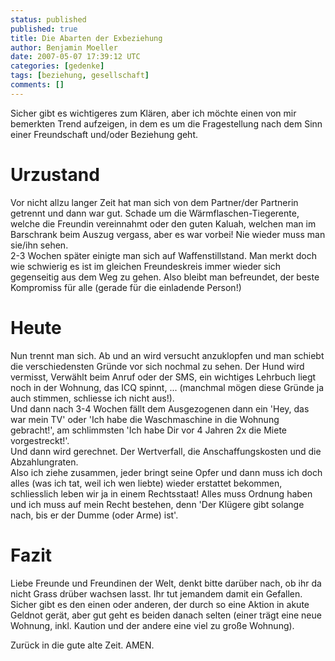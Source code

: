 ```yaml
---
status: published
published: true
title: Die Abarten der Exbeziehung
author: Benjamin Moeller
date: 2007-05-07 17:39:12 UTC
categories: [gedenke]
tags: [beziehung, gesellschaft]
comments: []
---
```


Sicher gibt es wichtigeres zum Klären, aber ich möchte einen von mir bemerkten Trend aufzeigen, in dem es um die Fragestellung nach dem Sinn einer Freundschaft und/oder Beziehung geht.  

# Urzustand
Vor nicht allzu langer Zeit hat man sich von dem Partner/der Partnerin getrennt und dann war gut. Schade um die Wärmflaschen-Tiegerente, welche die Freundin vereinnahmt oder den guten Kaluah, welchen man im Barschrank beim Auszug vergass, aber es war vorbei! Nie wieder muss man sie/ihn sehen.  
2-3 Wochen später einigte man sich auf Waffenstillstand. Man merkt doch wie schwierig es ist im gleichen Freundeskreis immer wieder sich gegenseitig aus dem Weg zu gehen. Also bleibt man befreundet, der beste Kompromiss für alle (gerade für die einladende Person!)  

# Heute
Nun trennt man sich. Ab und an wird versucht anzuklopfen und man schiebt die verschiedensten Gründe vor sich nochmal zu sehen. Der Hund wird vermisst, Verwählt beim Anruf oder der SMS, ein wichtiges Lehrbuch liegt noch in der Wohnung, das ICQ spinnt, ... (manchmal mögen diese Gründe ja auch stimmen, schliesse ich nicht aus!).  
Und dann nach 3-4 Wochen fällt dem Ausgezogenen dann ein 'Hey, das war mein TV' oder 'Ich habe die Waschmaschine in die Wohnung gebracht!', am schlimmsten 'Ich habe Dir vor 4 Jahren 2x die Miete vorgestreckt!'.  
Und dann wird gerechnet. Der Wertverfall, die Anschaffungskosten und die Abzahlungraten.  
Also ich ziehe zusammen, jeder bringt seine Opfer und dann muss ich doch alles (was ich tat, weil ich wen liebte) wieder erstattet bekommen, schliesslich leben wir ja in einem Rechtsstaat! Alles muss Ordnung haben und ich muss auf mein Recht bestehen, denn 'Der Klügere gibt solange nach, bis er der Dumme (oder Arme) ist'.  

# Fazit
Liebe Freunde und Freundinen der Welt, denkt bitte darüber nach, ob ihr da nicht Grass drüber wachsen lasst. Ihr tut jemandem damit ein Gefallen.  
Sicher gibt es den einen oder anderen, der durch so eine Aktion in akute Geldnot gerät, aber gut geht es beiden danach selten (einer trägt eine neue Wohnung, inkl. Kaution und der andere eine viel zu große Wohnung).  

Zurück in die gute alte Zeit. AMEN.
